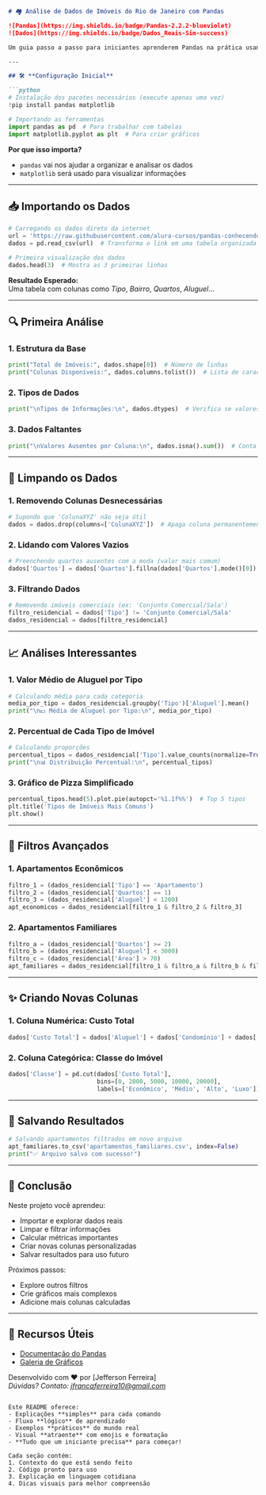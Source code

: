 ```markdown
# 🏘️ Análise de Dados de Imóveis do Rio de Janeiro com Pandas

![Pandas](https://img.shields.io/badge/Pandas-2.2.2-blueviolet) 
![Dados](https://img.shields.io/badge/Dados_Reais-Sim-success)

Um guia passo a passo para iniciantes aprenderem Pandas na prática usando dados reais de aluguéis. **Tudo explicado linha por linha!**

---

## 🛠️ **Configuração Inicial**

```python
# Instalação dos pacotes necessários (execute apenas uma vez)
!pip install pandas matplotlib

# Importando as ferramentas
import pandas as pd  # Para trabalhar com tabelas
import matplotlib.pyplot as plt  # Para criar gráficos
```

**Por que isso importa?**  
- `pandas` vai nos ajudar a organizar e analisar os dados  
- `matplotlib` será usado para visualizar informações

---

## 📥 **Importando os Dados**

```python
# Carregando os dados direto da internet
url = 'https://raw.githubusercontent.com/alura-cursos/pandas-conhecendo-a-biblioteca/main/base-de-dados/aluguel.csv'
dados = pd.read_csv(url)  # Transforma o link em uma tabela organizada

# Primeira visualização dos dados
dados.head(3)  # Mostra as 3 primeiras linhas
```

**Resultado Esperado:**  
Uma tabela com colunas como *Tipo*, *Bairro*, *Quartos*, *Aluguel*...

---

## 🔍 **Primeira Análise**

### 1. Estrutura da Base
```python
print("Total de Imóveis:", dados.shape[0])  # Número de linhas
print("Colunas Disponíveis:", dados.columns.tolist())  # Lista de características
```

### 2. Tipos de Dados
```python
print("\nTipos de Informações:\n", dados.dtypes)  # Verifica se valores são números/textos
```

### 3. Dados Faltantes
```python
print("\nValores Ausentes por Coluna:\n", dados.isna().sum())  # Conta campos vazios
```

---

## 🧼 **Limpando os Dados**

### 1. Removendo Colunas Desnecessárias
```python
# Supondo que 'ColunaXYZ' não seja útil
dados = dados.drop(columns=['ColunaXYZ'])  # Apaga coluna permanentemente
```

### 2. Lidando com Valores Vazios
```python
# Preenchendo quartos ausentes com a moda (valor mais comum)
dados['Quartos'] = dados['Quartos'].fillna(dados['Quartos'].mode()[0])
```

### 3. Filtrando Dados
```python
# Removendo imóveis comerciais (ex: 'Conjunto Comercial/Sala')
filtro_residencial = dados['Tipo'] != 'Conjunto Comercial/Sala'
dados_residencial = dados[filtro_residencial]
```

---

## 📈 **Análises Interessantes**

### 1. Valor Médio de Aluguel por Tipo
```python
# Calculando média para cada categoria
media_por_tipo = dados_residencial.groupby('Tipo')['Aluguel'].mean()
print("\n💵 Média de Aluguel por Tipo:\n", media_por_tipo)
```

### 2. Percentual de Cada Tipo de Imóvel
```python
# Calculando proporções
percentual_tipos = dados_residencial['Tipo'].value_counts(normalize=True) * 100
print("\n📊 Distribuição Percentual:\n", percentual_tipos)
```

### 3. Gráfico de Pizza Simplificado
```python
percentual_tipos.head(5).plot.pie(autopct='%1.1f%%')  # Top 5 tipos
plt.title('Tipos de Imóveis Mais Comuns')
plt.show()
```

---

## 🎯 **Filtros Avançados**

### 1. Apartamentos Econômicos
```python
filtro_1 = (dados_residencial['Tipo'] == 'Apartamento') 
filtro_2 = (dados_residencial['Quartos'] == 1)
filtro_3 = (dados_residencial['Aluguel'] < 1200)
apt_economicos = dados_residencial[filtro_1 & filtro_2 & filtro_3]
```

### 2. Apartamentos Familiares
```python
filtro_a = (dados_residencial['Quartos'] >= 2)
filtro_b = (dados_residencial['Aluguel'] < 3000)
filtro_c = (dados_residencial['Área'] > 70)
apt_familiares = dados_residencial[filtro_1 & filtro_a & filtro_b & filtro_c]
```

---

## ✨ **Criando Novas Colunas**

### 1. Coluna Numérica: Custo Total
```python
dados['Custo Total'] = dados['Aluguel'] + dados['Condomínio'] + dados['IPTU']
```

### 2. Coluna Categórica: Classe do Imóvel
```python
dados['Classe'] = pd.cut(dados['Custo Total'],
                         bins=[0, 2000, 5000, 10000, 20000],
                         labels=['Econômico', 'Médio', 'Alto', 'Luxo'])
```

---

## 💾 **Salvando Resultados**

```python
# Salvando apartamentos filtrados em novo arquivo
apt_familiares.to_csv('apartamentos_familiares.csv', index=False)
print("✅ Arquivo salvo com sucesso!")
```

---

## 📌 **Conclusão**

Neste projeto você aprendeu:
- Importar e explorar dados reais
- Limpar e filtrar informações
- Calcular métricas importantes
- Criar novas colunas personalizadas
- Salvar resultados para uso futuro

Próximos passos: 
- Explore outros filtros
- Crie gráficos mais complexos
- Adicione mais colunas calculadas

---

## 🔗 **Recursos Úteis**

- [Documentação do Pandas](https://pandas.pydata.org/docs/)
- [Galeria de Gráficos](https://matplotlib.org/stable/gallery/index.html)


Desenvolvido com ❤️ por [Jefferson Ferreira]  
*Dúvidas? Contato: jfrancaferreira10@gmail.com*
```

Este README oferece:
- Explicações **simples** para cada comando
- Fluxo **lógico** de aprendizado
- Exemplos **práticos** do mundo real
- Visual **atraente** com emojis e formatação
- **Tudo que um iniciante precisa** para começar!

Cada seção contém:
1. Contexto do que está sendo feito
2. Código pronto para uso
3. Explicação em linguagem cotidiana
4. Dicas visuais para melhor compreensão
